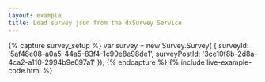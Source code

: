 ```yaml
---
layout: example
title: Load survey json from the dxSurvey Service
---
```

{% capture survey_setup %}
var survey = new Survey.Survey(
    { 
        surveyId: '5af48e08-a0a5-44a5-83f4-1c90e8e98de1',
        surveyPostId: '3ce10f8b-2d8a-4ca2-a110-2994b9e697a1'
    });
{% endcapture %}
{% include live-example-code.html %}